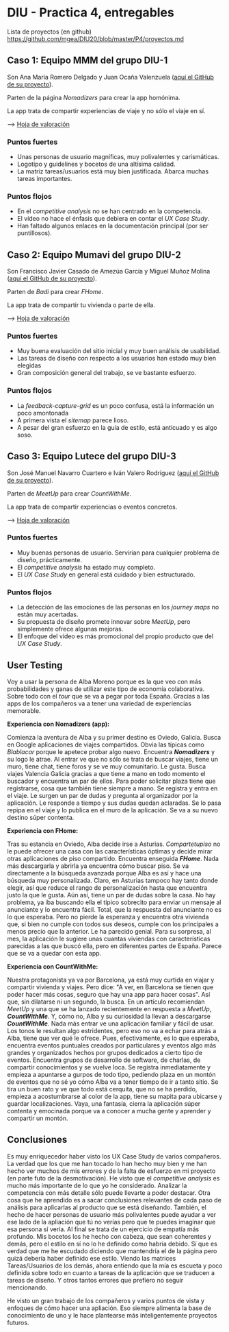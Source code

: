 # DIU - Practica 4, entregables

Lista de proyectos (en github) https://github.com/mgea/DIU20/blob/master/P4/proyectos.md


## Caso 1: Equipo MMM del grupo DIU-1

Son Ana María Romero Delgado y Juan Ocaña Valenzuela ([aquí el GitHub de su proyecto](https://github.com/patchispatch/DIU20)).

Parten de la página *Nomadizers* para crear la app homónima.

La app trata de compartir experiencias de viaje y no sólo el viaje en sí.

--> [Hoja de valoración](Hojas-de-valoracion/ODS/DIU1.MMM_review.ods)

### Puntos fuertes

* Unas personas de usuario magníficas, muy polivalentes y carismáticas.
* Logotipo y guidelines y bocetos de una altísima calidad.
* La matriz tareas/usuarios está muy bien justificada. Abarca muchas tareas importantes.

### Puntos flojos

* En el *competitive analysis* no se han centrado en la competencia.
* El vídeo no hace el énfasis que debiera en contar el *UX Case Study*.
* Han faltado algunos enlaces en la documentación principal (por ser puntillosos).


## Caso 2: Equipo Mumavi del grupo DIU-2

Son Francisco Javier Casado de Amezúa García y Miguel Muñoz Molina ([aquí el GitHub de su proyecto](https://github.com/javiercdag/DIU20)).

Parten de *Badi* para crear *FHome*.

La app trata de compartir tu vivienda o parte de ella.

--> [Hoja de valoración](Hojas-de-valoracion/ODS/DIU2.Mumavi_review.ods)

### Puntos fuertes

* Muy buena evaluación del sitio inicial y muy buen análisis de usabilidad.
* Las tareas de diseño con respecto a los usuarios han estado muy bien elegidas
* Gran composición general del trabajo, se ve bastante esfuerzo.

### Puntos flojos

* La *feedback-capture-grid* es un poco confusa, está la información un poco amontonada
* A primera vista el *sitemap* parece lioso.
* A pesar del gran esfuerzo en la guía de estilo, está anticuado y es algo soso.


## Caso 3: Equipo Lutece del grupo DIU-3

Son José Manuel Navarro Cuartero e Iván Valero Rodríguez ([aquí el GitHub de su proyecto](https://github.com/IvanitiX/DIU20)).

Parten de *MeetUp* para crear *CountWithMe*.

La app trata de compartir experiencias o eventos concretos.

--> [Hoja de valoración](Hojas-de-valoracion/ODS/DIU3.Lutece_review.ods)

### Puntos fuertes

* Muy buenas personas de usuario. Servirían para cualquier problema de diseño, prácticamente.
* El *competitive analysis* ha estado muy completo.
* El *UX Case Study* en general está cuidado y bien estructurado.

### Puntos flojos

* La detección de las emociones de las personas en los *journey maps* no están muy acertadas.
* Su propuesta de diseño promete innovar sobre *MeetUp*, pero simplemente ofrece algunas mejoras.
* El enfoque del vídeo es más promocional del propio producto que del *UX Case Study*.

## User Testing

Voy a usar la persona de Alba Moreno porque es la que veo con más probabilidades y ganas de utilizar este tipo de economía colaborativa. Sobre todo con el *tour* que se va a pegar por toda España. Gracias a las apps de los compañeros va a tener una variedad de experiencias memorable.

**Experiencia con Nomadizers (app):**

Comienza la aventura de Alba y su primer destino es Oviedo, Galicia. Busca en Google aplicaciones de viajes compartidos. Obvia las típicas como *Blablacar* porque le apetece probar algo nuevo. Encuentra ***Nomadizers*** y su logo le atrae. Al entrar ve que no sólo se trata de buscar viajes, tiene un muro, tiene chat, tiene foros y se ve muy comunitario. Le gusta. Busca viajes Valencia Galicia gracias a que tiene a mano en todo momento el buscador y encuentra un par de ellos. Para poder solicitar plaza tiene que registrarse, cosa que también tiene siempre a mano. Se registra y entra en el viaje. Le surgen un par de dudas y pregunta al organizador por la aplicación. Le responde a tiempo y sus dudas quedan aclaradas. Se lo pasa repipa en el viaje y lo publica en el muro de la aplicación. Se va a su nuevo destino súper contenta.

**Experiencia con FHome:**

Tras su estancia en Oviedo, Alba decide irse a Asturias. *Compartetupiso* no le puede ofrecer una casa con las características óptimas y decide mirar otras aplicaciones de piso compartido. Encuentra enseguida ***FHome***. Nada más descargarla y abrirla ya encuentra cómo buscar piso. Se va directamente a la búsqueda avanzada porque Alba es así y hace una búsqueda muy personalizada. Claro, en Asturias tampoco hay tanto donde elegir, así que reduce el rango de personalización hasta que encuentra justo la que le gusta. Aún así, tiene un par de dudas sobre la casa. No hay problema, ya iba buscando ella el típico sobrecito para enviar un mensaje al anunciante y lo encuentra fácil. Total, que la respuesta del anunciante no es lo que esperaba. Pero no pierde la esperanza y encuentra otra vivienda que, si bien no cumple con todos sus deseos, cumple con los principales a menos precio que la anterior. Le ha parecido genial. Para su sorpresa, al mes, la aplicación le sugiere unas cuantas viviendas con características parecidas a las que buscó ella, pero en diferentes partes de España. Parece que se va a quedar con esta app.

**Experiencia con CountWithMe:**

Nuestra protagonista ya va por Barcelona, ya está muy curtida en viajar y compartir vivienda y viajes. Pero dice: "A ver, en Barcelona se tienen que poder hacer más cosas, seguro que hay una app para hacer cosas". Así que, sin dilatarse ni un segundo, la busca. En un artículo recomiendan *MeetUp* y una que se ha lanzado recientemente en respuesta a *MeetUp*, ***CountWithMe***. Y, cómo no, Alba y su curiosidad la llevan a descargarse ***CountWithMe***. Nada más entrar ve una aplicación familiar y fácil de usar. Los tonos le resultan algo estridentes, pero eso no va a echar para atrás a Alba, tiene que ver qué le ofrece. Pues, efectivamente, es lo que esperaba, encuentra eventos puntuales creados por particulares y eventos algo más grandes y organizados hechos por grupos dedicados a cierto tipo de eventos. Encuentra grupos de desarrollo de software, de charlas, de compartir conocimientos y se vuelve loca. Se registra inmediatamente y empieza a apuntarse a gurpos de todo tipo, pediendo plaza en un montón de eventos que no sé yo cómo Alba va a tener tiempo de ir a tanto sitio. Se tira un buen rato y ve que todo está cerquita, que no se ha perdido, empieza a acostumbrarse al color de la app, tiene su mapita para ubicarse y guardar localizaciones. Vaya, una fantasía, cierra la aplicación súper contenta y emocinada porque va a conocer a mucha gente y aprender y compartir un montón.


## Conclusiones

Es muy enriquecedor haber visto los UX Case Study de varios compañeros. La verdad que los que me han tocado lo han hecho muy bien y me han hecho ver muchos de mis errores y de la falta de esfuerzo en mi proyecto (en parte futo de la desmotivación). He visto que el *competitive analysis* es mucho más importante de lo que yo he considerado. Analizar la competencia con más detalle sólo puede llevarte a poder destacar. Otra cosa que he aprendido es a sacar conclusiones relevantes de cada paso de análisis para aplicarlas al producto que se está diseñando. También, el hecho de hacer personas de usuario más polivalentes puede ayudar a ver ese lado de la apliación que tú no verías pero que te puedes imaginar que esa persona sí vería. Al final se trata de un ejercicio de empatía más profundo. Mis bocetos los he hecho con cabeza, que sean coherentes y demás, pero el estilo en sí no lo he definido como habría debido. Sí que es verdad que me he escudado diciendo que mantendría el de la página pero quizá debería haber definido ese estilo. Viendo las matrices Tareas/Usuarios de los demás, ahora entiendo que la mía es escueta y poco definida sobre todo en cuanto a tareas de la aplicación que se traducen a tareas de diseño. Y otros tantos errores que prefiero no seguir mencionando.

He visto un gran trabajo de los compañeros y varios puntos de vista y enfoques de cómo hacer una apliación. Eso siempre alimenta la base de conocimiento de uno y le hace plantearse más inteligentemente proyectos futuros.
